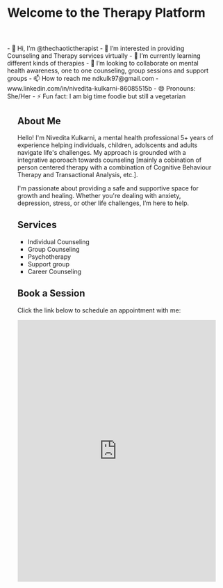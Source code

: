 <!DOCTYPE html>
<html lang="en">
<head>
    <meta charset="UTF-8">
    <meta name="viewport" content="width=device-width, initial-scale=1.0">
    <title>Therapy Platform</title>
</head>
<body>
    <header>
        <h1>Welcome to the Therapy Platform</h1>
    </header>  
    
<section id="services">
    <h2></h2>
    <ul>
- 👋 Hi, I’m @thechaotictherapist
- 👀 I’m interested in providing Counseling and Therapy services virtually
- 🌱 I’m currently learning different kinds of therapies
- 💞️ I’m looking to collaborate on mental health awareness, one to one counseling, group sessions and support groups
- 📫 How to reach me ndkulk97@gmail.com
- www.linkedin.com/in/nivedita-kulkarni-86085515b
- 😄 Pronouns: She/Her
- ⚡ Fun fact: I am big time foodie but still a vegetarian
<ul>
<!---
niveditathetherapist/niveditathetherapist is a ✨ special ✨ repository because its `README.md` (this file) appears on your GitHub profile.
You can click the Preview link to take a look at your changes.
--->
<section id="about">
    <h2>About Me</h2>
    <p>Hello! I'm Nivedita Kulkarni, a mental health professional 5+ years of experience helping individuals, children, adolscents and adults navigate life's challenges. My approach is grounded with a integrative aporoach towards counseling [mainly a cobination of person centered therapy with a combination of Cognitive Behaviour Therapy and Transactional Analysis, etc.].</p>
    <p>I'm passionate about providing a safe and supportive space for growth and healing. Whether you're dealing with anxiety, depression, stress, or other life challenges, I’m here to help.</p>
</section>

<section id="services">
    <h2>Services</h2>
    <ul>
        <li>Individual Counseling</li>
        <li>Group Counseling</li>
        <li>Psychotherapy</li>
      <li>Support group</li>
      <li>Career Counseling</li>
    </ul>
</section>
<section id="book">
    <h2>Book a Session</h2>
    <p>Click the link below to schedule an appointment with me:</p>
    <iframe src="https://calendly.com/yourusername" width="100%" height="600" frameborder="0"></iframe>
</section>
